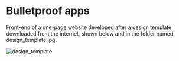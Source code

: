# Bulletproof apps
Front-end of a one-page website developed after a design template downloaded from the internet, shown below and in the folder named design_template.jpg.

![design_template](C:\Users\volde\OneDrive\Dokumendid\GitHub\one-pagers\bulletproof_apps\design_template.jpg)